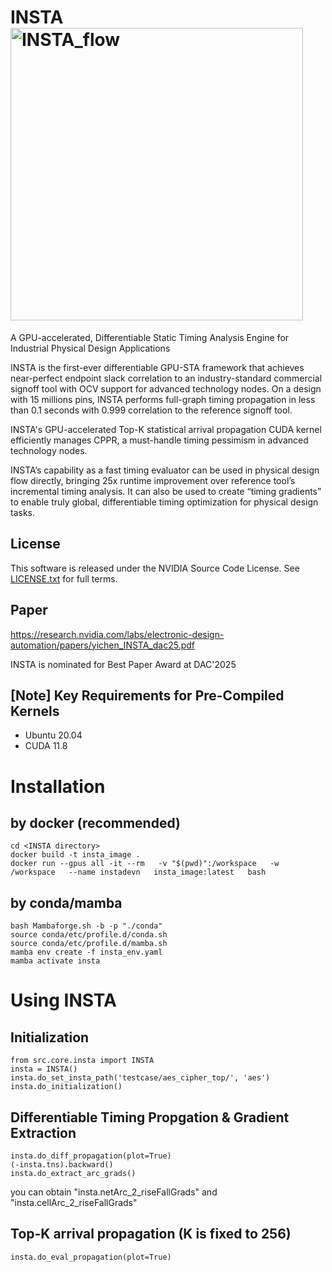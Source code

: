 # INSTA<img width="468" alt="INSTA_flow" src="https://github.com/user-attachments/assets/56685bdf-a752-448d-8369-af429842dfb8" />


A GPU-accelerated, Differentiable Static Timing Analysis Engine for Industrial Physical Design Applications

INSTA is the first-ever differentiable GPU-STA framework that achieves near-perfect endpoint slack correlation to an industry-standard commercial signoff tool with OCV support for advanced technology nodes. On a design with 15 millions pins, INSTA performs full-graph timing propagation in less than 0.1 seconds with 0.999 correlation to the reference signoff tool.

INSTA's GPU-accelerated Top-K statistical arrival propagation CUDA kernel efficiently manages CPPR, a must-handle timing pessimism in advanced technology nodes.

INSTA’s capability as a fast timing evaluator can be used in physical design flow directly, bringing 25x runtime improvement over reference tool’s incremental timing analysis.
It can also be used to create “timing gradients” to enable truly global, differentiable timing optimization for physical design tasks.

## License

This software is released under the NVIDIA Source Code License.
See [LICENSE.txt](LICENSE.txt) for full terms.

## Paper
https://research.nvidia.com/labs/electronic-design-automation/papers/yichen_INSTA_dac25.pdf

INSTA is nominated for Best Paper Award at DAC'2025

## [Note] Key Requirements for Pre-Compiled Kernels
- Ubuntu 20.04
- CUDA 11.8

# Installation

## by docker (recommended)
```
cd <INSTA directory>
docker build -t insta_image .
docker run --gpus all -it --rm   -v "$(pwd)":/workspace   -w /workspace   --name instadevn   insta_image:latest   bash
```

## by conda/mamba
```
bash Mambaforge.sh -b -p "./conda"
source conda/etc/profile.d/conda.sh
source conda/etc/profile.d/mamba.sh
mamba env create -f insta_env.yaml
mamba activate insta
```

# Using INSTA

## Initialization
```
from src.core.insta import INSTA
insta = INSTA()
insta.do_set_insta_path('testcase/aes_cipher_top/', 'aes')
insta.do_initialization()
```

## Differentiable Timing Propgation & Gradient Extraction
```
insta.do_diff_propagation(plot=True)
(-insta.tns).backward()
insta.do_extract_arc_grads()
```
you can obtain "insta.netArc_2_riseFallGrads" and "insta.cellArc_2_riseFallGrads"

## Top-K arrival propagation (K is fixed to 256)
```
insta.do_eval_propagation(plot=True)
```

